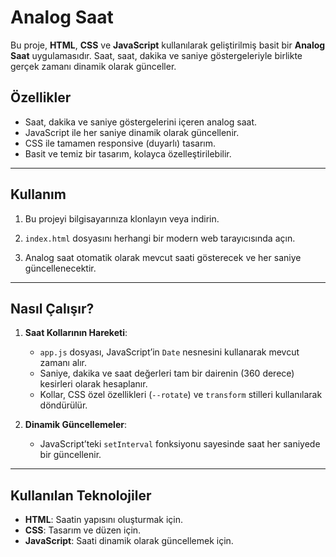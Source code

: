 # Analog Saat

Bu proje, **HTML**, **CSS** ve **JavaScript** kullanılarak geliştirilmiş basit bir **Analog Saat** uygulamasıdır. Saat, saat, dakika ve saniye göstergeleriyle birlikte gerçek zamanı dinamik olarak günceller.

## Özellikler

- Saat, dakika ve saniye göstergelerini içeren analog saat.
- JavaScript ile her saniye dinamik olarak güncellenir.
- CSS ile tamamen responsive (duyarlı) tasarım.
- Basit ve temiz bir tasarım, kolayca özelleştirilebilir.

---

## Kullanım

1. Bu projeyi bilgisayarınıza klonlayın veya indirin.

2. `index.html` dosyasını herhangi bir modern web tarayıcısında açın.

3. Analog saat otomatik olarak mevcut saati gösterecek ve her saniye güncellenecektir.

---

## Nasıl Çalışır?

1. **Saat Kollarının Hareketi**:
   - `app.js` dosyası, JavaScript’in `Date` nesnesini kullanarak mevcut zamanı alır.
   - Saniye, dakika ve saat değerleri tam bir dairenin (360 derece) kesirleri olarak hesaplanır.
   - Kollar, CSS özel özellikleri (`--rotate`) ve `transform` stilleri kullanılarak döndürülür.

2. **Dinamik Güncellemeler**:
   - JavaScript’teki `setInterval` fonksiyonu sayesinde saat her saniyede bir güncellenir.

---

## Kullanılan Teknolojiler

- **HTML**: Saatin yapısını oluşturmak için.
- **CSS**: Tasarım ve düzen için.
- **JavaScript**: Saati dinamik olarak güncellemek için.
